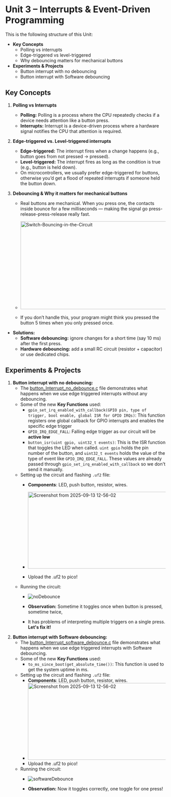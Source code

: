 # Unit 3 – Interrupts & Event-Driven Programming

This is the following structure of this Unit:
   - **Key Concepts**
        - Polling vs interrupts
        - Edge-triggered vs level-triggered
        - Why debouncing matters for mechanical buttons
   - **Experiments & Projects**
      - Button interrupt with no debouncing
      - Button interrupt with Software debouncing

## Key Concepts

1. **Polling vs Interrupts**
   - **Polling:** Polling is a process where the CPU repeatedly checks if a device needs attention like a button press.
   - **Interrupts:** Interrupt is a device-driven process where a hardware signal notifies the CPU that attention is required.

2. **Edge-triggered vs. Level-triggered interrupts**
   - **Edge-triggered:** The interrupt fires when a change happens (e.g., button goes from not pressed → pressed).
   - **Level-triggered:** The interrupt fires as long as the condition is true (e.g., button is held down).
   - On microcontrollers, we usually prefer edge-triggered for buttons, otherwise you’d get a flood of repeated interrupts if someone held the button down.


3. **Debouncing & Why it matters for mechanical buttons**
   - Real buttons are mechanical. When you press one, the contacts inside bounce for a few milliseconds — making the signal go press-release-press-release really fast.
   - <img width="521" height="276" alt="Switch-Bouncing-in-the-Circuit" src="https://github.com/user-attachments/assets/472a8d19-61c2-4597-a741-32005f78c334" />

   - If you don’t handle this, your program might think you pressed the button 5 times when you only pressed once.

-  **Solutions:**
      - **Software debouncing:** ignore changes for a short time (say 10 ms) after the first press.
      - **Hardware debouncing:** add a small RC circuit (resistor + capacitor) or use dedicated chips.


## Experiments & Projects 
1. **Button interrupt with no debouncing:**
      - The [button_Interrupt_no_debounce.c](Unit3/button_Interrupt_no_debounce.c) file demonstrates what happens when we use edge triggered interrupts without any debouncing.
      - Some of the new **Key Functions** used:
         - `gpio_set_irq_enabled_with_callback(GPIO pin, type of trigger, bool enable, global ISR for GPIO IRQs)`: This function registers one global callback for GPIO interrupts and enables the specific edge trigger
         - `GPIO_IRQ_EDGE_FALL`: Falling edge trigger as our circuit will be **active low**
         - `button_isr(uint gpio, uint32_t events)`: This is the ISR function that toggles the LED when called. `uint gpio` holds the pin number of the button, and `uint32_t events` holds the value of the type of event like `GPIO_IRQ_EDGE_FALL`. These values are already passed through `gpio_set_irq_enabled_with_callback` so we don't send it manually.
      - Setting up the circuit and flashing `.uf2` file:
         - **Components**: LED, push button, resistor, wires.
         - <img width="471" height="241" alt="Screenshot from 2025-09-13 12-56-02" src="https://github.com/user-attachments/assets/195ba8bb-c405-433f-8b05-8cc32514981e" />

         - Upload the .uf2 to pico!
      - Running the circuit:
         - ![noDebounce](https://github.com/user-attachments/assets/3fbc6e8b-4d22-45f1-8104-0a100d5dfd7e)

         - **Observation:** Sometime it toggles once when button is pressed, sometime twice, 
         - It has problems of interpreting multiple triggers on a single press. **Let's fix it!**
2. **Button interrupt with Software debouncing:**
   - The [button_Interrupt_software_debounce.c](Unit3/button_Interrupt_software_debounce.c) file demonstrates what happens when we use edge triggered interrupts with Software debouncing.
   - Some of the new **Key Functions** used:
      - `to_ms_since_boot(get_absolute_time())`: This function is used to get the system uptime in ms. 
   - Setting up the circuit and flashing `.uf2` file:
      - **Components**: LED, push button, resistor, wires.
      - <img width="471" height="241" alt="Screenshot from 2025-09-13 12-56-02" src="https://github.com/user-attachments/assets/195ba8bb-c405-433f-8b05-8cc32514981e" />
      - Upload the .uf2 to pico!
   - Running the circuit:
      - ![softwareDebounce](https://github.com/user-attachments/assets/3fe620c6-e463-42a0-a34d-50055d23dcbd)

      - **Observation:** Now it toggles correctly, one toggle for one press! 
